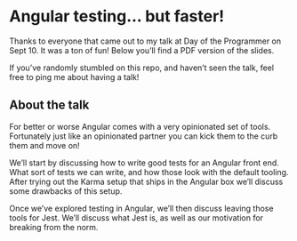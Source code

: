 # Angular testing... but faster!

Thanks to everyone that came out to my talk at Day of the Programmer on Sept 10. It was a ton of fun! Below you’ll find a PDF version of the slides.

If you’ve randomly stumbled on this repo, and haven’t seen the talk, feel free to ping me about having a talk!

## About the talk
For better or worse Angular comes with a very opinionated set of tools. Fortunately just like an opinionated partner you can kick them to the curb them and move on!

We’ll start by discussing how to write good tests for an Angular front end. What sort of tests we can write, and how those look with the default tooling. After trying out the Karma setup that ships in the Angular box we’ll discuss some drawbacks of this setup.

Once we’ve explored testing in Angular, we’ll then discuss leaving those tools for Jest. We’ll discuss what Jest is, as well as our motivation for breaking from the norm.
